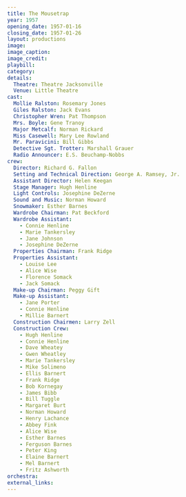 ```yaml
---
title: The Mousetrap
year: 1957
opening_date: 1957-01-16
closing_date: 1957-01-26
layout: productions
image:
image_caption:
image_credit:
playbill: 
category: 
details:
  Theatre: Theatre Jacksonville
  Venue: Little Theatre
cast:
  Mollie Ralston: Rosemary Jones
  Giles Ralston: Jack Evans
  Christopher Wren: Pat Thompson
  Mrs. Boyle: Gene Tranoy
  Major Metcalf: Norman Rickard
  Miss Casewell: Mary Lee Rowland
  Mr. Paravicini: Bill Gibbs
  Detective Sgt. Trotter: Marshall Grauer
  Radio Announcer: E.S. Beuchamp-Nobbs
crew:
  Director: Richard G. Fallon
  Setting and Technical Direction: George A. Ramsey, Jr.
  Assistant Director: Helen Keegan
  Stage Manager: Hugh Henline
  Light Controls: Josephine DeZerne
  Sound and Music: Norman Howard
  Snowmaker: Esther Barnes
  Wardrobe Chairman: Pat Beckford
  Wardrobe Assistant:
    - Connie Henline
    - Marie Tankersley
    - Jane Johnson
    - Josephine DeZerne
  Properties Chairman: Frank Ridge
  Properties Assistant:
    - Louise Lee
    - Alice Wise
    - Florence Somack
    - Jack Somack
  Make-up Chairman: Peggy Gift
  Make-up Assistant:
    - Jane Porter
    - Connie Henline
    - Millie Barnert
  Construction Chairmen: Larry Zell
  Construction Crew:
    - Hugh Henline
    - Connie Henline
    - Dave Wheatey
    - Gwen Wheatley
    - Marie Tankersley
    - Mike Solimeno
    - Ellis Barnert
    - Frank Ridge
    - Bob Kornegay
    - James Bibb
    - Bill Tuggle
    - Margaret Burt
    - Norman Howard
    - Henry Lachance
    - Abbey Fink
    - Alice Wise
    - Esther Barnes
    - Ferguson Barnes
    - Peter King
    - Elaine Barnert
    - Mel Barnert
    - Fritz Ashworth
orchestra:
external_links:
---
```


